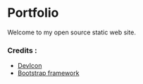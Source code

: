 # Portfolio

Welcome to my open source static web site.

### Credits :
- [DevIcon](https://github.com/konpa/devicon/)
- [Bootstrap framework](https://getbootstrap.com/)
